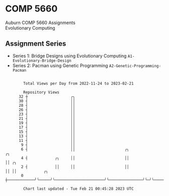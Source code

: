 # COMP 5660
Auburn COMP 5660 Assignments  
Evolutionary Computing

## Assignment Series
- Series 1: Bridge Designs using Evolutionary Computing `A1-Evolutionary-Bridge-Design`
- Series 2: Pacman using Genetic Programming `A2-Genetic-Programming-Pacman`

```

        Total Views per Day from 2022-11-24 to 2023-02-21

        Repository Views
      32 ┼                   ╭╮
      30 ┤                   ││
      28 ┤                   ││
      26 ┤                   ││
      23 ┤                   ││
      21 ┤                   ││
      19 ┤                   ││
      17 ┤                   ││
      15 ┤                   ││
      13 ┤                   ││
      11 ┤                   ││
       9 ┤                   ││
       6 ┤                   ││                      ╭╮               ╭╮
       4 ┤            ╭╮     ││                      ││               ││ ╭╮
       2 ┤            ││     ││                      ││               ││ ││            ╭╮
       0 ┼────────────╯╰─────╯╰──────────────────────╯╰───────────────╯╰─╯╰────────────╯╰──────────

        Chart last updated - Tue Feb 21 00:45:28 2023 UTC
        
```
